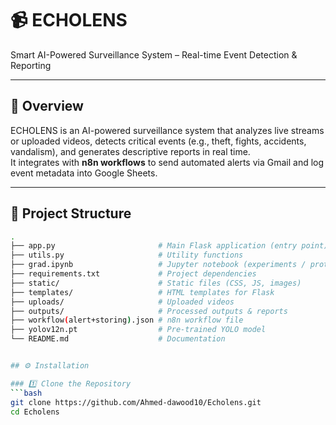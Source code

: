 # 📹 ECHOLENS  
Smart AI-Powered Surveillance System – Real-time Event Detection & Reporting  

---

## 🚀 Overview  
ECHOLENS is an AI-powered surveillance system that analyzes live streams or uploaded videos, detects critical events (e.g., theft, fights, accidents, vandalism), and generates descriptive reports in real time.  
It integrates with **n8n workflows** to send automated alerts via Gmail and log event metadata into Google Sheets.  

---

## 📂 Project Structure  

```bash
.
├── app.py                       # Main Flask application (entry point)
├── utils.py                     # Utility functions
├── grad.ipynb                   # Jupyter notebook (experiments / prototyping)
├── requirements.txt             # Project dependencies
├── static/                      # Static files (CSS, JS, images)
├── templates/                   # HTML templates for Flask
├── uploads/                     # Uploaded videos
├── outputs/                     # Processed outputs & reports
├── workflow(alert+storing).json # n8n workflow file
├── yolov12n.pt                  # Pre-trained YOLO model
└── README.md                    # Documentation


## ⚙️ Installation  

### 1️⃣ Clone the Repository  
```bash
git clone https://github.com/Ahmed-dawood10/Echolens.git
cd Echolens


